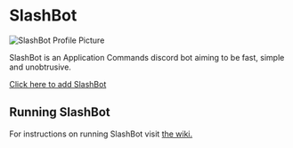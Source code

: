 # SlashBot

![SlashBot Profile Picture](https://cdn.discordapp.com/app-icons/828301046207741974/c5bd4ea69209c697ad6ea54e5a78b9e4.png?size=256)

SlashBot is an Application Commands discord bot aiming to be fast, simple and unobtrusive.

[Click here to add SlashBot](https://discord.com/api/oauth2/authorize?client_id=828301046207741974&scope=applications.commands)

## Running SlashBot
For instructions on running SlashBot visit [the wiki.](https://github.com/TheJaffaMeme/slashbot/wiki/Basic-Setup)
